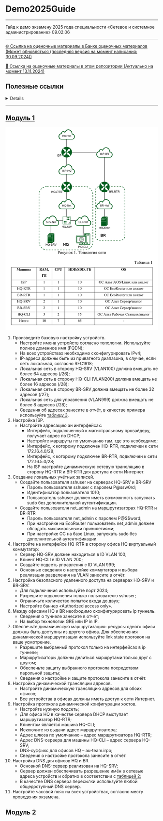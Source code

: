 # Demo2025Guide

---

Гайд к демо экзамену 2025 года специальности «Сетевое и системное администрирование» 09.02.06

---

[🌐 Ссылка на оценочные материалы в Банке оценочных материалов (Может обновляться (последняя версия на момент написания: 30.09.2024))](https://bom.firpo.ru/Public/2359)

[📂 Ссылка на оценочные материалы в этом репозитории (Актуально на момент 13.11.2024)](https://github.com/MaHivka/Demo2025Guide/blob/main/Оценочные%20материалы/КОД%2009.02.06-1-2025%20Том%201.pdf)

## Полезные ссылки
<details>
<br>1. <a href="https://www.calcip.com/">Калькулятор IP адреса 1</a></br>
<br>2. <a href="https://ip-calculator.ru/">Калькулятор IP адреса 2</a></br>
<br>3. <a href="https://www.aelius.com/njh/subnet_sheet.html">Subnet Cheat Sheet</a></br>
<br>4. <a href="https://www.freecodecamp.org/news/subnet-cheat-sheet-24-subnet-mask-30-26-27-29-and-other-ip-address-cidr-network-references/">Subnet Cheat Sheet - freecodecamp</a></br>
</details>

---

## [Модуль 1](https://github.com/MaHivka/Demo2025Guide/blob/main/Модуль%201/README.md)
![Топология сети модуля 1](https://github.com/MaHivka/Demo2025Guide/blob/main/Оценочные%20материалы/Картинки/Схема%20и%20Таблица%201.png)
1. Произведите базовую настройку устройств.
	- Настройте имена устройств согласно топологии. Используйте полное доменное имя (FQDN);
	- На всех устройствах необходимо сконфигурировать IPv4;
	- IP-адреса должны быть из приватного диапазона, в случае, если сеть локальная, согласно RFC1918;
	- Локальная сеть в сторону HQ-SRV (VLAN100) должна вмещать не более 64 адресов (/26);
	- Локальная сеть в сторону HQ-CLI (VLAN200) должна вмещать не более 16 адресов (/28);
	- Локальная сеть в сторону BR-SRV должна вмещать не более 32 адресов (/27);
	- Локальная сеть для управления (VLAN999) должна вмещать не более 8 адресов (/28);
	- Сведения об адресах занесите в отчёт, в качестве примера используйте [таблицу 3](https://github.com/MaHivka/Demo2025Guide/blob/main/Оценочные%20материалы/Картинки/Пример%20заполнения%20таблицы%20адресов.png).
2. Настройка ISP.
	- Настройте адресацию ан интерфейсах:
    	- Интерфейс, подключенный к магистральному провайдеру, получает адрес по DHCP;
    	- Настройте маршруты по умолчанию там, где это необходимо;
    	- Интерфейс, к которому подключен HQ-RTR, подключен к сети 172.16.4.0/28;
    	- Интерфейс, к которому подключен BR-RTR, подключен к сети 172.16.5.0/28;
    	- На ISP настройте динамическую сетевую трансляцию в сторону HQ-RTR и BR-RTR для доступа к сети Интернет.
3. Создание локальных учётных записей.
	- Создайте пользователя sshuser на серверах HQ-SRV и BR-SRV
    	- Пароль пользователя sshuser с паролем P@ssw0rd;
    	- Идентификатор пользователя 1010;
    	- Пользователь sshuser должен иметь возможность запускать sudo без дополнительной аутентификации.
  	- Создайте пользователя net_admin на маршрутизаторах HQ-RTR и BR-RTR
    	- Пароль пользователя net_admin с паролем P@$$word;
    	- При настройке на EcoRouter пользователь net_admin должен обладать максимальными привилегиями;
    	- При настройке ОС на базе Linux, запускать sudo без дополнительной аутентификации.
4. Настройте на интерфейсе HQ-RTR в сторону офиса HQ виртуальный коммутатор:
	- Сервер HQ-SRV должен находиться в ID VLAN 100;
	- Клиент HQ-CLI в ID VLAN 200;
	- Создайте подсеть управления с ID VLAN 999;
	- Основные сведения о настройке коммутатора и выбора реализации разделения на VLAN занесите в отчёт.
5. Настройка безопасного удаленного доступа на серверах HQ-SRV и BR-SRV:
	- Для подключения используйте порт 2024;
	- Разрешите подключения только пользователю sshuser;
	- Ограничьте количество попыток входа до двух;
	- Настройте баннер «Authorized access only».
6. Между офисами HQ и BR необходимо сконфигурировать ip туннель.
	- Сведения о туннеле занесите в отчёт;
	- На выбор технологии GRE или IP in IP.
7. Обеспечьте динамическую маршрутизацию: ресурсы одного офиса должны быть доступны из другого офиса. Для обеспечения динамической маршрутизации используйте link state протокол на ваше усмотрение.
	- Разрешите выбранный протокол только на интерфейсах в ip туннеле;
	- Маршрутизаторы должны делиться маршрутами только друг с другом;
	- Обеспечьте защиту выбранного протокола посредством парольной защиты;
	- Сведения о настройке и защите протокола занесите в отчёт.
8. Настройка динамической трансляции адресов.
	- Настройте динамическую трансляцию адресов для обоих офисов;
	- Все устройства в офисах должны иметь доступ к сети Интернет.
9. Настройка протокола динамической конфигурации хостов.
	- Настройте нужную подсеть;
	- Для офиса HQ в качестве сервера DHCP выступает маршрутизатор HQ-RTR;
	- Клиентом является машина HQ-CLI;
	- Исключите из выдачи адрес маршрутизатора;
	- Адрес шлюза по умолчанию – адрес маршрутизатора HQ-RTR;
	- Адрес DNS-сервера для машины HQ-CLI – адрес сервера HQ-SRV;
	- DNS-суффикс для офисов HQ – au-team.irpo;
	- Сведения о настройке протокола занесите в отчёт.
10. Настройка DNS для офисов HQ и BR.
	- Основной DNS-сервер реализован на HQ-SRV;
	- Сервер должен обеспечивать разрешение имён в сетевые адреса устройств и обратно в соответствии с [таблицей 2](https://github.com/MaHivka/Demo2025Guide/blob/main/Оценочные%20материалы/Картинки/Таблица%202.png);
	- В качестве DNS сервера пересылки используйте любой общедоступный DNS сервер.
11. Настройте часовой пояс на всех устройствах, согласно месту проведения экзамена.

## Модуль 2
